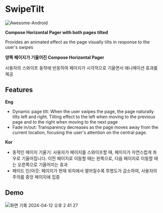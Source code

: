 # SwipeTilt

![Awesome-Android](https://android.libhunt.com/swipetilt-alternatives)


**Compose Horizontal Pager with both pages tilted**

Provides an animated effect as the page visually tilts in response to the user's swipes

**양쪽 페이지가 기울어진 Compose Horizontal Pager**

사용자의 스와이프 동작에 반응하여 페이지가 시각적으로 기울면서 애니메이션 효과를 제공

## Features
**Eng**
- Dynamic page tilt: When the user swipes the page, the page naturally tilts left and right. Tilting effect to the left when moving to the previous page and to the right when moving to the next page
- Fade in/out: Transparency decreases as the page moves away from the current location, focusing the user's attention on the central page.
  
**Kor**
- 동적인 페이지 기울기: 사용자가 페이지를 스와이프할 때, 페이지가 자연스럽게 좌우로 기울어집니다. 이전 페이지로 이동할 때는 왼쪽으로, 다음 페이지로 이동할 때는 오른쪽으로 기울어지는 효과
- 페이드 인/아웃: 페이지가 현재 위치에서 멀어질수록 투명도가 감소하여, 사용자의 주의를 중앙 페이지에 집중

## Demo

![화면 기록 2024-04-12 오후 2 41 27](https://github.com/Songgyubin/SwipeTilt/assets/37494776/f8fedd7f-6947-48f0-89b0-4094b5d2dc46)

